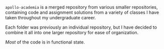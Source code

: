 `apollo-academia` is a merged repository from various smaller repositories, containing code and assignment solutions from a variety of classes I have taken throughout my undergraduate career.

Each folder was previously an individual repository, but I have decided to combine it all into one larger repository for ease of organization.

*Most* of the code is in functional state.
